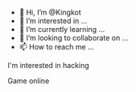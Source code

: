 - 👋 Hi, I’m @Kingkot
- 👀 I’m interested in ...
- 🌱 I’m currently learning ...
- 💞️ I’m looking to collaborate on ...
- 📫 How to reach me ...

<!---
Kingkot/Kingkot is a ✨ special ✨ repository because its `README.md` (this file) appears on your GitHub profile.
You can click the Preview link to take a look at your changes.
--->I'm interested in hacking
Game online
